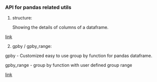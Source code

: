 ### API for pandas related utils

1. structure:   

   Showing the details of columns of a dataframe. 

  [link](https://github.com/Shiutang-Li/python_utils/blob/master/doc/structure.md)
  
2. gpby / gpby_range:  

gpby - Customized easy to use group by function for pandas dataframe.   

gpby_range - group by function with user defined group range  

  [link](https://github.com/Shiutang-Li/python_utils/blob/master/doc/gpby.md)

